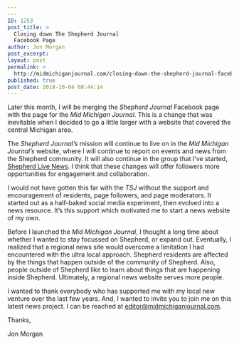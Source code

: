```yaml
---
---
ID: 1253
post_title: >
  Closing down The Shepherd Journal
  Facebook Page
author: Jon Morgan
post_excerpt:
layout: post
permalink: >
  http://midmichiganjournal.com/closing-down-the-shepherd-journal-facebook-page
published: true
post_date: 2018-10-04 08:44:14
---
```

<p>Later this month, I will be merging the <i>Shepherd Journal</i> Facebook page with the page for the <i>Mid Michigan Journal</i>. This is a change that was inevitable when I decided to go a little larger with a website that covered the central Michigan area.</p>
<p>The <i>Shepherd Journal’s </i>mission will continue to live on in the <i>Mid Michigan Journal’s </i>website, where I will continue to report on events and news from the Shepherd community. It will also continue in the group that I’ve started, <a href="https://www.facebook.com/groups/shepherdlive/">Shepherd Live News</a>. I think that these changes will offer followers more opportunities for engagement and collaboration.</p>
<p>I would not have gotten this far with the <i>TSJ</i> without the support and encouragement of residents, page followers, and page moderators. It started out as a half-baked social media experiment, then evolved into a news resource. It’s this support which motivated me to start a news website of my own.</p>
<p>Before I launched the <i>Mid Michigan Journal</i>, I thought a long time about whether I wanted to stay focussed on Shepherd, or expand out. Eventually, I realized that a regional news site would overcome a limitation I had encountered with the ultra local approach. Shepherd residents are affected by the things that happen outside of the community of Shepherd. Also, people outside of Shepherd like to learn about things that are happening inside Shepherd. Ultimately, a regional news website serves more people.</p>
<p>I wanted to thank everybody who has supported me with my local new venture over the last few years. And, I wanted to invite you to join me on this latest news project. I can be reached at <a href="mailto:editor@midmichiganjournal.com">editor@midmichiganjournal.com</a>.</p>
<p>Thanks,</p>
<p>Jon Morgan</p>
